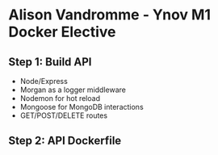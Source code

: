 # Alison Vandromme - Ynov M1 Docker Elective

## Step 1: Build API

- Node/Express
- Morgan as a logger middleware
- Nodemon for hot reload
- Mongoose for MongoDB interactions
- GET/POST/DELETE routes

## Step 2: API Dockerfile

